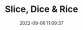 ---
date: 2022-09-06 11:09:37
title: 'Slice, Dice & Rice'	
tags: []
price: $9.99 One Time	
link: https://store.steampowered.com/app/598450/Slice_Dice__Rice/	


---